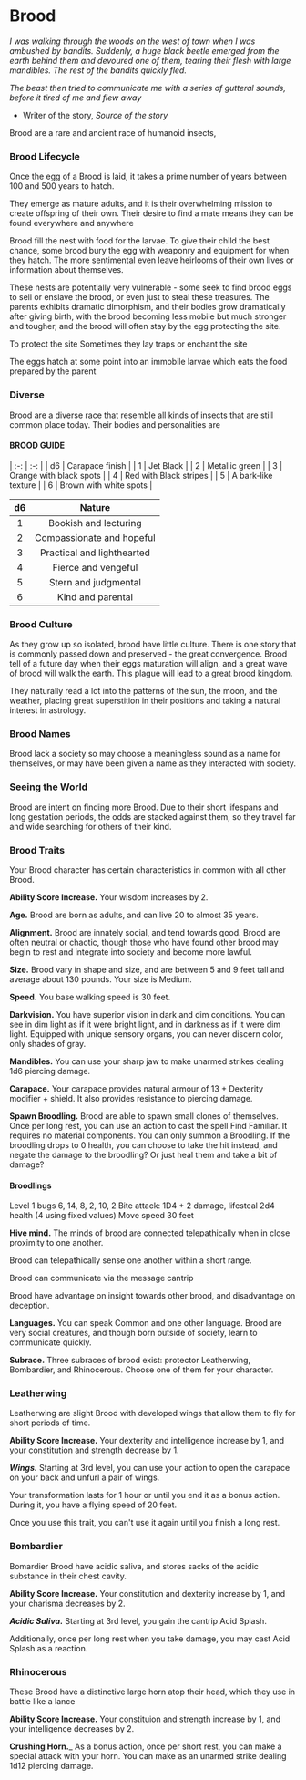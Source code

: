 # Brood

_I was walking through the woods on the west of town when I was ambushed by bandits. Suddenly, a huge black beetle emerged from the earth behind them and devoured one of them, tearing their flesh with large mandibles. The rest of the bandits quickly fled._

_The beast then tried to communicate me with a series of gutteral sounds, before it tired of me and flew away_
- Writer of the story, _Source of the story_

Brood are a rare and ancient race of humanoid insects, 

### Brood Lifecycle

Once the egg of a Brood is laid, it takes a prime number of years between 100 and 500 years to hatch. 


They emerge as mature adults, and it is their overwhelming mission to create offspring of their own.
Their desire to find a mate means they can be found everywhere and anywhere



Brood fill the nest with food for the larvae. To give their child the best chance, some brood bury the egg with weaponry and equipment for when they hatch. The more sentimental even leave heirlooms of their own lives or information about themselves.

These nests are potentially very vulnerable - some seek to find brood eggs to sell or enslave the brood, or even just to steal these treasures. The parents exhibits dramatic dimorphism, and their bodies grow dramatically after giving birth, with the brood becoming less mobile but much stronger and tougher, and the brood will often stay by the egg protecting the site.

To protect the site Sometimes they lay traps or enchant the site


The eggs hatch at some point into an immobile larvae which eats the food prepared by the parent


### Diverse

Brood are a diverse race that resemble all kinds of insects that are still common place today. Their bodies and personalities are 

#### BROOD GUIDE

| :-: | :-: |
| d6 | Carapace finish |
| 1 | Jet Black |
| 2 | Metallic green |
| 3 | Orange with black spots |
| 4 | Red with Black stripes |
| 5 | A bark-like texture |
| 6 | Brown with white spots |

| d6 | Nature |
| :-: | :-: |
| 1 | Bookish and lecturing |
| 2 | Compassionate and hopeful  |
| 3 | Practical and lighthearted |
| 4 | Fierce and vengeful |
| 5 | Stern and judgmental |
| 6 | Kind and parental |

### Brood Culture

As they grow up so isolated, brood have little culture. There is one story that is commonly passed down and preserved - the great convergence. Brood tell of a future day when their eggs maturation will align, and a great wave of brood will walk the earth. This plague will lead to a great brood kingdom.

They naturally read a lot into the patterns of the sun, the moon, and the weather, placing great superstition in their positions and taking a natural interest in astrology.

### Brood Names

Brood lack a society so may choose a meaningless sound as a name for themselves, or may have been given a name as they interacted with society.

### Seeing the World

Brood are intent on finding more Brood. Due to their short lifespans and long gestation periods, the odds are stacked against them, so they travel far and wide searching for others of their kind.

### Brood Traits

Your Brood character has certain characteristics in common with all other Brood.

__Ability Score Increase.__ Your wisdom increases by 2.

__Age.__ Brood are born as adults, and can live 20 to almost 35 years.

__Alignment.__ Brood are innately social, and tend towards good. Brood are often neutral or chaotic, though those who have found other brood may begin to rest and integrate into society and become more lawful.

__Size.__ Brood vary in shape and size, and are between 5 and 9 feet tall and average about 130 pounds. Your size is Medium.

__Speed.__ You base walking speed is 30 feet.

__Darkvision.__ You have superior vision in dark and dim conditions. You can see in dim light as if it were bright light, and in darkness as if it were dim light. Equipped with unique sensory organs, you can never discern color, only shades of gray.

__Mandibles.__ You can use your sharp jaw to make unarmed strikes dealing 1d6 piercing damage.

__Carapace.__ Your carapace provides natural armour of 13 + Dexterity modifier + shield. It also provides resistance to piercing damage.

__Spawn Broodling.__ Brood are able to spawn small clones of themselves. Once per long rest, you can use an action to cast the spell Find Familiar. It requires no material components. You can only summon a Broodling. If the broodling drops to 0 health, you can choose to take the hit instead, and negate the damage to the broodling? Or just heal them and take a bit of damage?

#### Broodlings
Level 1 bugs
6, 14, 8, 2, 10, 2
Bite attack: 1D4 + 2 damage, lifesteal
2d4 health (4 using fixed values)
Move speed 30 feet

__Hive mind.__ The minds of brood are connected telepathically when in close proximity to one another.

Brood can telepathically sense one another within a short range.

Brood can communicate via the message cantrip

Brood have advantage on insight towards other brood, and disadvantage on deception.

__Languages.__ You can speak Common and one other language. Brood are very social creatures, and though born outside of society, learn to communicate quickly. 

__Subrace.__ Three subraces of brood exist: protector Leatherwing, Bombardier, and Rhinocerous. Choose
one of them for your character.

### Leatherwing

Leatherwing are slight Brood with developed wings that allow them to fly for short periods of time.

__Ability Score Increase.__ Your dexterity and intelligence increase by 1, and your constitution and strength decrease by 1.

___Wings.___ Starting at 3rd level, you can use your action to open the carapace on your back and unfurl a pair of wings.

Your transformation lasts for 1 hour or until you end it as a bonus action. During it, you have a flying speed of 20 feet.

Once you use this trait, you can't use it again until you finish a long rest.

### Bombardier

Bomardier Brood have acidic saliva, and stores sacks of the acidic substance in their chest cavity.

__Ability Score Increase.__ Your constitution and dexterity increase by 1, and your charisma decreases by 2.

___Acidic Saliva.___ Starting at 3rd level, you gain the cantrip Acid Splash. 

Additionally, once per long rest when you take damage, you may cast Acid Splash as a reaction.

### Rhinocerous

These Brood have a distinctive large horn atop their head, which they use in battle like a lance

__Ability Score Increase.__ Your constituion and strength increase by 1, and your intelligence decreases by 2.

__Crushing Horn.___ As a bonus action, once per short rest, you can make a special attack with your horn. You can make as an unarmed strike dealing 1d12 piercing damage.





